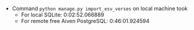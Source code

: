- Command `python manage.py import_esv_verses` on local machine took
    - For local SQLite: 0:02:52.066889
    - For remote free Aiven PostgreSQL: 0:46:01.924594

